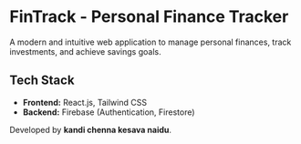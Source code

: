 # FinTrack - Personal Finance Tracker

A modern and intuitive web application to manage personal finances, track investments, and achieve savings goals.

## Tech Stack
- **Frontend:** React.js, Tailwind CSS
- **Backend:** Firebase (Authentication, Firestore)

Developed by **kandi chenna kesava naidu**.